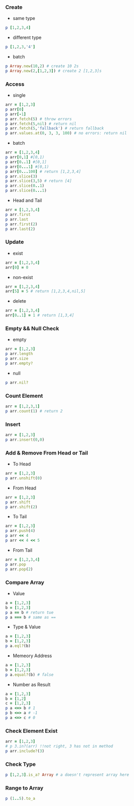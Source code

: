 ###  Create
- same type
```ruby
p [1,2,3,4]
```
- different type
```ruby
p [1,2,3,'4']
```
- batch
```ruby
p Array.new(10,2) # create 10 2s
p Array.new(2,[1,2,3]) # create 2 [1,2,3]s
```

### Access
- single
```ruby
arr = [1,2,3]
p arr[0]
p arr[-1]
p arr.fetch(5) # throw errors
p arr.fetch(5,nil) # return nil
p arr.fetch(5,'fallback') # return fallback
p arr.values.at(0, 3, 3, 100) # no errors: return nil
```
- batch
```ruby
arr = [1,2,3,4]
p arr[0,1] #[0,1)
p arr[0..1] #[0,1]
p arr[0...1] #[0,1)
p arr[0...100] # return [1,2,3,4]
p arr.slice(3)
p arr.slice(3,5) # return [4]
p arr.slice(0..1)
p arr.slice(0...1)
```
- Head and Tail
```ruby
arr = [1,2,3,4]
p arr.first
p arr.last
p arr.first(2)
p arr.last(2)
```

### Update
- exist
```ruby
arr = [1,2,3,4]
arr[0] = 0
```
- non-exist
```ruby
arr = [1,2,3,4]
arr[5] = 5 # return [1,2,3,4,nil,5]
```
- delete
```ruby
arr = [1,2,3,4]
arr[0..1] = 1 # return [1,3,4]
```
### Empty && Null Check
- empty
```ruby
arr = [1,2,3]
p arr.length
p arr.size
p arr.empty?
```
- null
```ruby
p arr.nil?
```

### Count Element
```ruby
arr = [1,2,3,1]
p arr.count(1) # return 2
```


### Insert
```ruby
arr = [1,2,3]
p arr.insert(0,0)
```

### Add & Remove From Head or Tail
- To Head
```ruby
arr = [1,2,3]
p arr.unshift(0)
```
- From Head
```ruby
arr = [1,2,3]
p arr.shift
p arr.shift(2)
```
- To Tail
```ruby
arr = [1,2,3]
p arr.push(4)
p arr << 4
p arr << 4 << 5
```
- From Tail
```ruby
arr = [1,2,3,4]
p arr.pop
p arr.pop(2)
```


### Compare Array
- Value 
```ruby
a = [1,2,3]
b = [1,2,3]
p a == b # return tue
p a === b # same as ==
```
- Type & Value
```ruby
a = [1,2,3]
b = [1,2,3]
p a.eql?(b)
```
- Memeory Address
```ruby
a = [1,2,3]
b = [1,2,3]
p a.equal?(b) # false
```
- Number as Result
```ruby
a = [1,2,3]
b = [1,2]
c = [1,2,3]
p a <=> b # 1
p b <=> a # -1
p a <=> c # 0
```

### Check Element Exist
```ruby
arr = [1,2,3]
# p 3.in?(arr) !!not right, 3 has not in method
p arr.include?(3)
```


### Check Type
```ruby
p [1,2,3].is_a? Array # a doesn't represent array here
```

### Range to Array
```ruby
p (1..5).to_a
```
